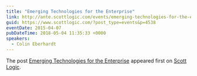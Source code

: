 ```yaml
---
title: "Emerging Technologies for the Enterprise"
link: http://ante.scottlogic.com/events/emerging-technologies-for-the-enterprise/
guid: https://www.scottlogic.com/?post_type=events&p=4538
eventDate: 2015-04-07
pubDateTime: 2018-05-04 11:35:33 +0000
speakers:
  - Colin Eberhardt
---
```


<p>The post <a rel="nofollow" href="http://ante.scottlogic.com/events/emerging-technologies-for-the-enterprise/">Emerging Technologies for the Enterprise</a> appeared first on <a rel="nofollow" href="http://ante.scottlogic.com">Scott Logic</a>.</p>
